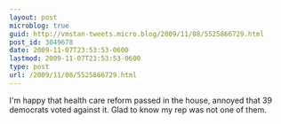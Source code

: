 ```yaml
---
layout: post
microblog: true
guid: http://vmstan-tweets.micro.blog/2009/11/08/5525866729.html
post_id: 3049678
date: 2009-11-07T23:53:53-0600
lastmod: 2009-11-07T23:53:53-0600
type: post
url: /2009/11/08/5525866729.html
---
```

I'm happy that health care reform passed in the house,  annoyed that 39 democrats voted against it. Glad to know my rep was not one of them.
